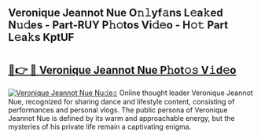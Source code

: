 ## Veronique Jeannot Nue O𝚗𝚕yf𝚊ns L𝚎a𝚔ed N𝚞𝚍es - Part-RUY P𝚑𝚘tos Vi𝚍𝚎o - H𝚘𝚝 Part L𝚎a𝚔s KptUF

# <h2><a href="http://kf1exwf.oniu.top/?m=Veronique+Jeannot+Nue">🔗👉 🔴 Veronique Jeannot Nue P𝚑ot𝚘𝚜 V𝚒d𝚎o</a></h2>

[![Veronique Jeannot Nue Nu𝚍e𝚜](https://i.imgur.com/0qMVB7G.gif)](http://kf1exwf.oniu.top/?m=Veronique+Jeannot+Nue)
Online thought leader Veronique Jeannot Nue, recognized for sharing dance and lifestyle content, consisting of performances and personal vlogs. The public persona of Veronique Jeannot Nue is defined by its warm and approachable energy, but the mysteries of his private life remain a captivating enigma.  
